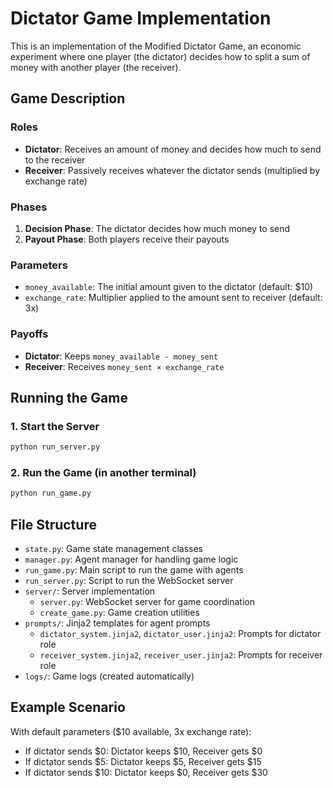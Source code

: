 # Dictator Game Implementation

This is an implementation of the Modified Dictator Game, an economic experiment where one player (the dictator) decides how to split a sum of money with another player (the receiver).

## Game Description

### Roles
- **Dictator**: Receives an amount of money and decides how much to send to the receiver
- **Receiver**: Passively receives whatever the dictator sends (multiplied by exchange rate)

### Phases
1. **Decision Phase**: The dictator decides how much money to send
2. **Payout Phase**: Both players receive their payouts

### Parameters
- `money_available`: The initial amount given to the dictator (default: $10)
- `exchange_rate`: Multiplier applied to the amount sent to receiver (default: 3x)

### Payoffs
- **Dictator**: Keeps `money_available - money_sent`
- **Receiver**: Receives `money_sent × exchange_rate`

## Running the Game

### 1. Start the Server
```bash
python run_server.py
```

### 2. Run the Game (in another terminal)
```bash
python run_game.py
```

## File Structure

- `state.py`: Game state management classes
- `manager.py`: Agent manager for handling game logic
- `run_game.py`: Main script to run the game with agents
- `run_server.py`: Script to run the WebSocket server
- `server/`: Server implementation
  - `server.py`: WebSocket server for game coordination
  - `create_game.py`: Game creation utilities
- `prompts/`: Jinja2 templates for agent prompts
  - `dictator_system.jinja2`, `dictator_user.jinja2`: Prompts for dictator role
  - `receiver_system.jinja2`, `receiver_user.jinja2`: Prompts for receiver role
- `logs/`: Game logs (created automatically)

## Example Scenario

With default parameters ($10 available, 3x exchange rate):
- If dictator sends $0: Dictator keeps $10, Receiver gets $0
- If dictator sends $5: Dictator keeps $5, Receiver gets $15
- If dictator sends $10: Dictator keeps $0, Receiver gets $30
